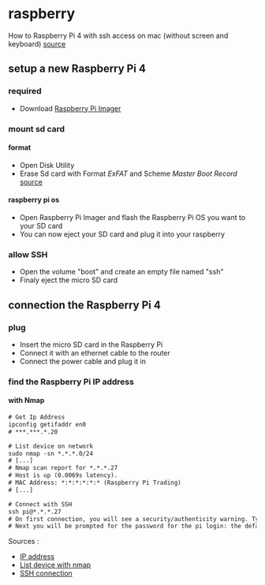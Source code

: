 # raspberry

How to Raspberry Pi 4 with ssh access on mac (without screen and keyboard)
[source](https://www.tomshardware.com/reviews/raspberry-pi-headless-setup-how-to,6028.html)

## setup a new Raspberry Pi 4

### required
- Download [Raspberry Pi Imager](https://www.raspberrypi.org/downloads/)


### mount sd card
#### format
- Open Disk Utility
- Erase Sd card with Format *ExFAT* and Scheme *Master Boot Record*
[source](https://kb-eu.sandisk.com/app/answers/detail/a_id/203/kw/format)

#### raspberry pi os
- Open Raspberry Pi Imager and flash the Raspberry Pi OS you want to your SD card
- You can now eject your SD card and plug it into your raspberry

### allow SSH
- Open the volume "boot" and create an empty file named "ssh"
- Finaly eject the micro SD card

## connection the Raspberry Pi 4

### plug
- Insert the micro SD card in the Raspberry Pi
- Connect it with an ethernet cable to the router
- Connect the power cable and plug it in

### find the Raspberry Pi IP address
#### with Nmap
```diff
# Get Ip Address
ipconfig getifaddr en0
# ***.***.*.20

# List device on network
sudo nmap -sn *.*.*.0/24
# [...]
# Nmap scan report for *.*.*.27
# Host is up (0.0069s latency).
# MAC Address: *:*:*:*:*:* (Raspberry Pi Trading)
# [...]

# Connect with SSH
ssh pi@*.*.*.27
# On first connection, you will see a security/authenticity warning. Type 'yes' to continue
# Next you will be prompted for the password for the pi login: the default password on Raspberry Pi OS is 'raspberry'
```

Sources :
- [IP address](https://medium.com/@smartsplash/getting-ip-address-in-mac-b7e999149d89)
- [List device with nmap](https://linux.die.net/man/1/nmap)
- [SSH connection](https://www.raspberrypi.org/documentation/remote-access/ip-address.md)